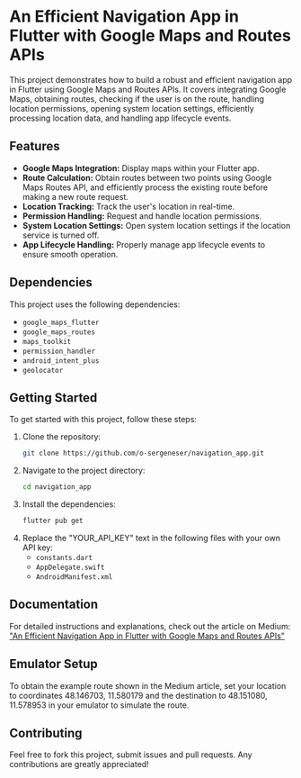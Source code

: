 # An Efficient Navigation App in Flutter with Google Maps and Routes APIs

This project demonstrates how to build a robust and efficient navigation app in Flutter using Google Maps and Routes APIs. It covers integrating Google Maps, obtaining routes, checking if the user is on the route, handling location permissions, opening system location settings, efficiently processing location data, and handling app lifecycle events.

## Features

- **Google Maps Integration:** Display maps within your Flutter app.
- **Route Calculation:** Obtain routes between two points using Google Maps Routes API, and efficiently process the existing route before making a new route request.
- **Location Tracking:** Track the user's location in real-time.
- **Permission Handling:** Request and handle location permissions.
- **System Location Settings:** Open system location settings if the location service is turned off.
- **App Lifecycle Handling:** Properly manage app lifecycle events to ensure smooth operation.

## Dependencies

This project uses the following dependencies:

- `google_maps_flutter`
- `google_maps_routes`
- `maps_toolkit`
- `permission_handler`
- `android_intent_plus`
- `geolocator`

## Getting Started

To get started with this project, follow these steps:

1. Clone the repository:
    ```bash
    git clone https://github.com/o-sergeneser/navigation_app.git
    ```
2. Navigate to the project directory:
    ```bash
    cd navigation_app
    ```
3. Install the dependencies:
    ```bash
    flutter pub get
    ```
4. Replace the "YOUR_API_KEY" text in the following files with your own API key:
    - `constants.dart`
    - `AppDelegate.swift`
    - `AndroidManifest.xml`

## Documentation

For detailed instructions and explanations, check out the article on Medium: ["An Efficient Navigation App in Flutter with Google Maps and Routes APIs"](https://medium.com/@oguzhansergeneser/building-an-efficient-navigation-app-in-flutter-with-google-maps-and-routes-apis-bfb7bf49f1cf)

## Emulator Setup

To obtain the example route shown in the Medium article, set your location to coordinates 48.146703, 11.580179 and the destination to 48.151080, 11.578953 in your emulator to simulate the route.

## Contributing

Feel free to fork this project, submit issues and pull requests. Any contributions are greatly appreciated!
